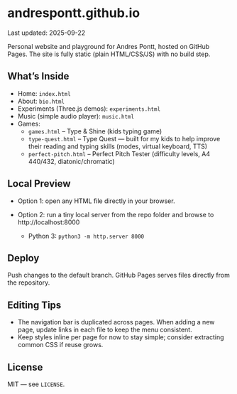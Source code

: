 # andrespontt.github.io

Last updated: 2025-09-22

Personal website and playground for Andres Pontt, hosted on GitHub Pages. The site is fully static (plain HTML/CSS/JS) with no build step.

## What’s Inside

- Home: `index.html`
- About: `bio.html`
- Experiments (Three.js demos): `experiments.html`
- Music (simple audio player): `music.html`
- Games:
  - `games.html` – Type & Shine (kids typing game)
  - `type-quest.html` – Type Quest — built for my kids to help improve their reading and typing skills (modes, virtual keyboard, TTS)
  - `perfect-pitch.html` – Perfect Pitch Tester (difficulty levels, A4 440/432, diatonic/chromatic)

## Local Preview

- Option 1: open any HTML file directly in your browser.
- Option 2: run a tiny local server from the repo folder and browse to http://localhost:8000

  - Python 3: `python3 -m http.server 8000`

## Deploy

Push changes to the default branch. GitHub Pages serves files directly from the repository.

## Editing Tips

- The navigation bar is duplicated across pages. When adding a new page, update links in each file to keep the menu consistent.
- Keep styles inline per page for now to stay simple; consider extracting common CSS if reuse grows.

## License

MIT — see `LICENSE`.
